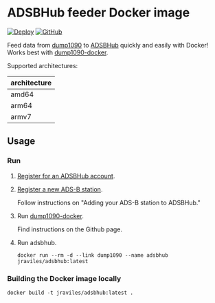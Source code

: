 # ADSBHub feeder Docker image

[![Deploy](https://github.com/jeanralphaviles/adsbhub-docker/actions/workflows/deploy.yml/badge.svg)](https://github.com/jeanralphaviles/adsbhub-docker/actions/workflows/deploy.yml)
[![GitHub](https://img.shields.io/github/license/jeanralphaviles/adsbhub-docker.svg)](https://github.com/jeanralphaviles/adsbhub-docker)

Feed data from [dump1090](https://github.com/flightaware/dump1090) to
[ADSBHub](http://www.adsbhub.org/) quickly and easily with Docker! Works best
with [dump1090-docker](https://github.com/jeanralphaviles/dump1090-docker).

Supported architectures:

| architecture |
|--------------|
| amd64        |
| arm64        |
| armv7        |

## Usage

### Run

1. [Register for an ADSBHub account](http://www.adsbhub.org/register.php).

1. [Register a new ADS-B station](http://www.adsbhub.org/howtofeed.php).

   Follow instructions on "Adding your ADS-B station to ADSBHub."

1. Run [dump1090-docker](https://github.com/jeanralphaviles/dump1090-docker).

   Find instructions on the Github page.

1. Run adsbhub.

   ```shell
   docker run --rm -d --link dump1090 --name adsbhub jraviles/adsbhub:latest
   ```

### Building the Docker image locally

```shell
docker build -t jraviles/adsbhub:latest .
```
